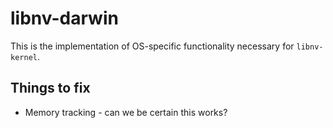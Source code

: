 # libnv-darwin
This is the implementation of OS-specific functionality necessary for `libnv-kernel`.

## Things to fix
- Memory tracking - can we be certain this works?
